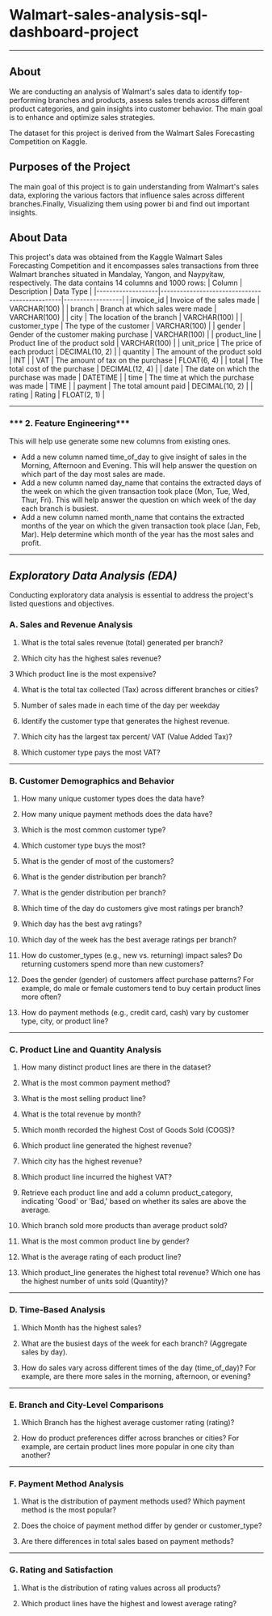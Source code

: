 # Walmart-sales-analysis-sql-dashboard-project
***

## About
We are conducting an analysis of Walmart's sales data to identify top-performing branches and products, assess sales trends across different product categories, and gain insights into customer behavior. The main goal is to enhance and optimize sales strategies.

The dataset for this project is derived from the Walmart Sales Forecasting Competition on Kaggle.

## Purposes of the Project
The main goal of this project is to gain understanding from Walmart's sales data, exploring the various factors that influence sales across different branches.Finally, Visualizing them using power bi and find out important insights.

## About Data
This project's data was obtained from the Kaggle Walmart Sales Forecasting Competition and it encompasses sales transactions from three Walmart branches situated in Mandalay, Yangon, and Naypyitaw, respectively.
The data contains 14 columns and 1000 rows:
| Column            | Description                                   | Data Type        |
|-------------------|-----------------------------------------------|------------------|
| invoice_id        | Invoice of the sales made                     | VARCHAR(100)      |
| branch            | Branch at which sales were made               | VARCHAR(100)       |
| city              | The location of the branch                    | VARCHAR(100)      |
| customer_type     | The type of the customer                       | VARCHAR(100)      |
| gender            | Gender of the customer making purchase        | VARCHAR(100)      |
| product_line      | Product line of the product sold               | VARCHAR(100)     |
| unit_price        | The price of each product                     | DECIMAL(10, 2)   |
| quantity          | The amount of the product sold                 | INT              |
| VAT               | The amount of tax on the purchase             | FLOAT(6, 4)      |
| total             | The total cost of the purchase                | DECIMAL(12, 4)   |
| date              | The date on which the purchase was made       | DATETIME         |
| time              | The time at which the purchase was made       | TIME             |
| payment           | The total amount paid                         | DECIMAL(10, 2)   |
| rating            | Rating                                        | FLOAT(2, 1)      |




***


### *** 2.	Feature Engineering***

This will help use generate some new columns from existing ones.
- Add a new column named time_of_day to give insight of sales in the Morning, Afternoon and Evening. This will help answer the question on which part of the day most sales are made.
- Add a new column named day_name that contains the extracted days of the week on which the given transaction took place (Mon, Tue, Wed, Thur, Fri). This will help answer the question on which week of the day each branch is busiest.
- Add a new column named month_name that contains the extracted months of the year on which the given transaction took place (Jan, Feb, Mar). Help determine which month of the year has the most sales and profit.


 ***
 
 ## ***Exploratory Data Analysis (EDA)***

Conducting exploratory data analysis is essential to address the project's listed questions and objectives.

### A. Sales and Revenue Analysis

1. What is the total sales revenue (total) generated per branch? 

2. Which city has the highest sales revenue?

 3 Which product line is the most expensive?

4. What is the total tax collected (Tax) across different branches or cities?

5. Number of sales made in each time of the day per weekday

6. Identify the customer type that generates the highest revenue.

7. Which city has the largest tax percent/ VAT (Value Added Tax)?

8. Which customer type pays the most VAT?

***

### B. Customer Demographics and Behavior

1. How many unique customer types does the data have?

2. How many unique payment methods does the data have?

3. Which is the most common customer type?

5. Which customer type buys the most?

6. What is the gender of most of the customers?

7. What is the gender distribution per branch?

8. What is the gender distribution per branch?

9. Which time of the day do customers give most ratings per branch?

10. Which day has the best avg ratings?

11. Which day of the week has the best average ratings per branch?

12. How do customer_types (e.g., new vs. returning) impact sales? Do returning customers spend more than new customers?

13. Does the gender (gender) of customers affect purchase patterns? For example, do male or female customers tend to buy certain product lines more often?

14. How do payment methods (e.g., credit card, cash) vary by customer type, city, or product line?
***

### C. Product Line and Quantity Analysis

1. How many distinct product lines are there in the dataset?

2. What is the most common payment method?

3. What is the most selling product line?

4. What is the total revenue by month?

5. Which month recorded the highest Cost of Goods Sold (COGS)?

6. Which product line generated the highest revenue?

7. Which city has the highest revenue?

8. Which product line incurred the highest VAT?

9. Retrieve each product line and add a column product_category, indicating 'Good' or 'Bad,' based on whether its sales are above the average.

10. Which branch sold more products than average product sold?

11. What is the most common product line by gender?

12. What is the average rating of each product line?

13. Which product_line generates the highest total revenue? Which one has the highest number of units sold (Quantity)?



***

### D. Time-Based Analysis

1. Which Month has the highest sales?

2. What are the busiest days of the week for each branch? (Aggregate sales by day).

3. How do sales vary across different times of the day (time_of_day)? For example, are there more sales in the morning, afternoon, or evening?

***

### E. Branch and City-Level Comparisons

1. Which Branch has the highest average customer rating (rating)?

2. How do product preferences differ across branches or cities? For example, are certain product lines more popular in one city than another?


***

### F. Payment Method Analysis

1. What is the distribution of payment methods used? Which payment method is the most popular?

2. Does the choice of payment method differ by gender or customer_type?

3. Are there differences in total sales based on payment methods?

*** 

### G. Rating and Satisfaction

1. What is the distribution of rating values across all products?

2. Which product lines have the highest and lowest average rating?
